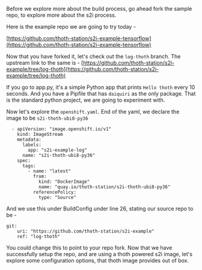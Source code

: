 Before we explore more about the build process, go ahead fork the sample repo,
to explore more about the s2i process. 

Here is the example repo we are going to try today - 

[https://github.com/thoth-station/s2i-example-tensorflow](https://github.com/thoth-station/s2i-example-tensorflow)

Now that you have forked it, let's check out the `log-thoth` branch.
The upstream link to the same is - [https://github.com/thoth-station/s2i-example/tree/log-thoth](https://github.com/thoth-station/s2i-example/tree/log-thoth)

If you go to app.py, it's a simple Python app that prints `Hello thoth` every 10 seconds. 
And you have a Pipfile that has `daiquiri` as the only package. That is the standard python project, we are going to experiment with. 

Now let's explore the `openshift.yaml`. 
End of the yaml, we declare the image to be `s2i-thoth-ubi8-py36`
```
  - apiVersion: "image.openshift.io/v1"
    kind: ImageStream
    metadata:
      labels:
        app: "s2i-example-log"
      name: "s2i-thoth-ubi8-py36"
    spec:
      tags:
        - name: "latest"
          from:
            kind: "DockerImage"
            name: "quay.io/thoth-station/s2i-thoth-ubi8-py36"
          referencePolicy:
            type: "Source"
```
And we use this under BuildConfig under line 26, stating our source repo to be - 
```
git:
    uri: "https://github.com/thoth-station/s2i-example"
    ref: "log-thoth"
```
You could change this to point to your repo fork.
Now that we have successfully setup the repo, and are using a thoth powered s2i image, let's explore some configuration options, that 
thoth image provides out of box. 